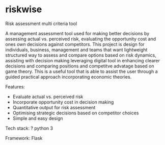 # riskwise
Risk assessment multi criteria tool

A management assessment tool used for making better decisions by assessing actual vs. perceived risk, evaluating the opportunity cost and ones own decisions against competitors. This project is design for individuals, business, management and teams that want lightweight structured way to assess and compare options based on risk dynamics, assisting with decision making leveraging digital tool in enhancing clearer decisions and comparing positions and competitve advatage based on game theory. This is a useful tool that is able to assist the user through a guided practical approach incorporating economic theories. 

Features:

- Evaluate actual vs. perceived risk
- Incorporate opportunity cost in decision making
- Quantitative output for risk assessment
- Optimising strategic decisions based on competitor choices
- Simple and easy design

Tech stack:
?
python 3

Framework:
Flask




